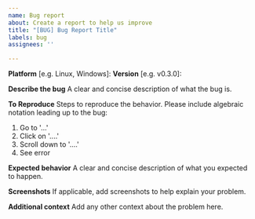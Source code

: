 ```yaml
---
name: Bug report
about: Create a report to help us improve
title: "[BUG] Bug Report Title"
labels: bug
assignees: ''

---
```


**Platform** [e.g. Linux, Windows]: 
**Version** [e.g. v0.3.0]: 

**Describe the bug**
A clear and concise description of what the bug is.

**To Reproduce**
Steps to reproduce the behavior. Please include algebraic notation leading up to the bug:
1. Go to '...'
2. Click on '....'
3. Scroll down to '....'
4. See error

**Expected behavior**
A clear and concise description of what you expected to happen.

**Screenshots**
If applicable, add screenshots to help explain your problem.

**Additional context**
Add any other context about the problem here.
